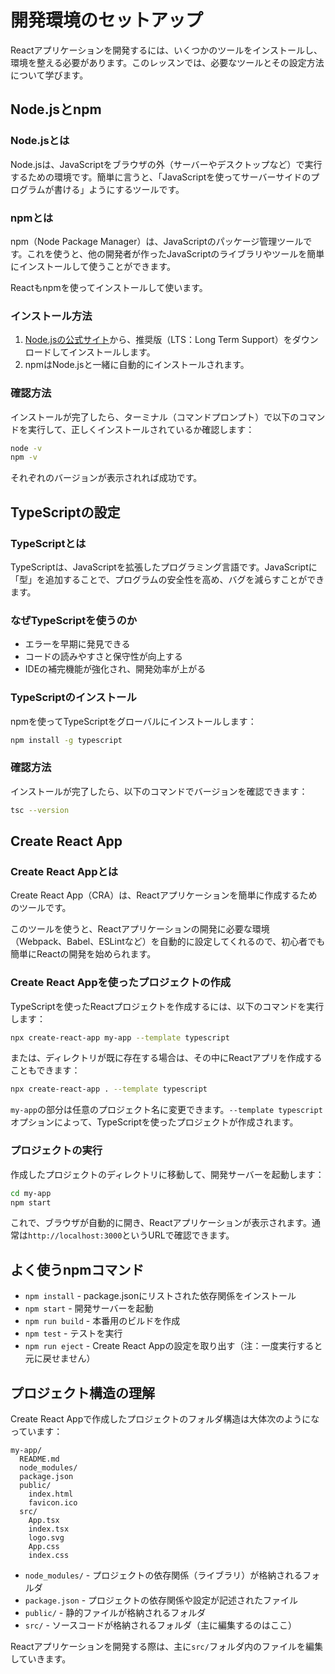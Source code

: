 # 開発環境のセットアップ

Reactアプリケーションを開発するには、いくつかのツールをインストールし、環境を整える必要があります。このレッスンでは、必要なツールとその設定方法について学びます。

## Node.jsとnpm

### Node.jsとは

Node.jsは、JavaScriptをブラウザの外（サーバーやデスクトップなど）で実行するための環境です。簡単に言うと、「JavaScriptを使ってサーバーサイドのプログラムが書ける」ようにするツールです。


### npmとは

npm（Node Package Manager）は、JavaScriptのパッケージ管理ツールです。これを使うと、他の開発者が作ったJavaScriptのライブラリやツールを簡単にインストールして使うことができます。

Reactもnpmを使ってインストールして使います。

### インストール方法

1. [Node.jsの公式サイト](https://nodejs.org/)から、推奨版（LTS：Long Term Support）をダウンロードしてインストールします。
2. npmはNode.jsと一緒に自動的にインストールされます。

### 確認方法

インストールが完了したら、ターミナル（コマンドプロンプト）で以下のコマンドを実行して、正しくインストールされているか確認します：

```bash
node -v
npm -v
```

それぞれのバージョンが表示されれば成功です。

## TypeScriptの設定

### TypeScriptとは

TypeScriptは、JavaScriptを拡張したプログラミング言語です。JavaScriptに「型」を追加することで、プログラムの安全性を高め、バグを減らすことができます。

### なぜTypeScriptを使うのか

- エラーを早期に発見できる
- コードの読みやすさと保守性が向上する
- IDEの補完機能が強化され、開発効率が上がる

### TypeScriptのインストール

npmを使ってTypeScriptをグローバルにインストールします：

```bash
npm install -g typescript
```

### 確認方法

インストールが完了したら、以下のコマンドでバージョンを確認できます：

```bash
tsc --version
```

## Create React App

### Create React Appとは

Create React App（CRA）は、Reactアプリケーションを簡単に作成するためのツールです。

このツールを使うと、Reactアプリケーションの開発に必要な環境（Webpack、Babel、ESLintなど）を自動的に設定してくれるので、初心者でも簡単にReactの開発を始められます。

### Create React Appを使ったプロジェクトの作成

TypeScriptを使ったReactプロジェクトを作成するには、以下のコマンドを実行します：

```bash
npx create-react-app my-app --template typescript
```

または、ディレクトリが既に存在する場合は、その中にReactアプリを作成することもできます：

```bash
npx create-react-app . --template typescript
```

`my-app`の部分は任意のプロジェクト名に変更できます。`--template typescript`オプションによって、TypeScriptを使ったプロジェクトが作成されます。

### プロジェクトの実行

作成したプロジェクトのディレクトリに移動して、開発サーバーを起動します：

```bash
cd my-app
npm start
```

これで、ブラウザが自動的に開き、Reactアプリケーションが表示されます。通常は`http://localhost:3000`というURLで確認できます。

## よく使うnpmコマンド

- `npm install` - package.jsonにリストされた依存関係をインストール
- `npm start` - 開発サーバーを起動
- `npm run build` - 本番用のビルドを作成
- `npm test` - テストを実行
- `npm run eject` - Create React Appの設定を取り出す（注：一度実行すると元に戻せません）

## プロジェクト構造の理解

Create React Appで作成したプロジェクトのフォルダ構造は大体次のようになっています：

```
my-app/
  README.md
  node_modules/
  package.json
  public/
    index.html
    favicon.ico
  src/
    App.tsx
    index.tsx
    logo.svg
    App.css
    index.css
```

- `node_modules/` - プロジェクトの依存関係（ライブラリ）が格納されるフォルダ
- `package.json` - プロジェクトの依存関係や設定が記述されたファイル
- `public/` - 静的ファイルが格納されるフォルダ
- `src/` - ソースコードが格納されるフォルダ（主に編集するのはここ）

Reactアプリケーションを開発する際は、主に`src/`フォルダ内のファイルを編集していきます。
